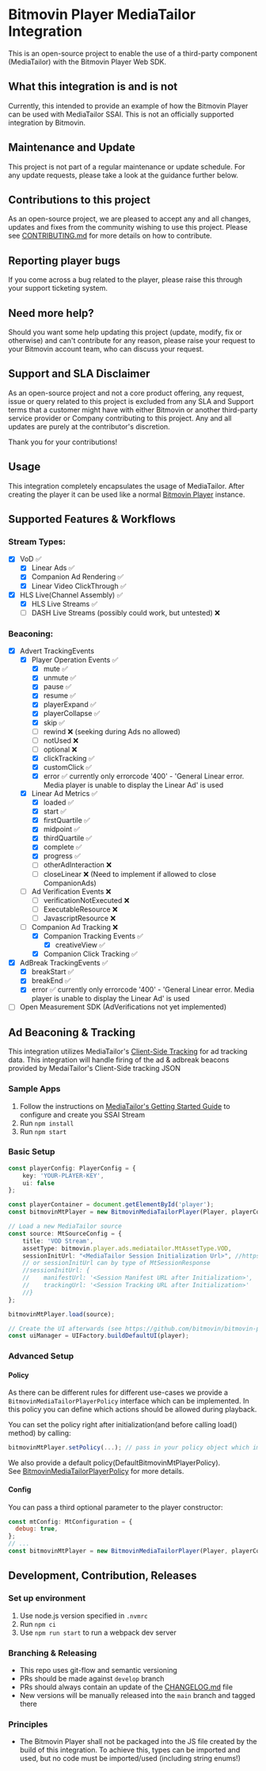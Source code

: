 # Bitmovin Player MediaTailor Integration

This is an open-source project to enable the use of a third-party component (MediaTailor) with the Bitmovin Player Web SDK.

## What this integration is and is not
Currently, this intended to provide an example of how the Bitmovin Player can be used with MediaTailor SSAI. This is not an officially supported integration by Bitmovin.

## Maintenance and Update

This project is not part of a regular maintenance or update schedule. For any update requests, please take a look at the guidance further below.

## Contributions to this project

As an open-source project, we are pleased to accept any and all changes, updates and fixes from the community wishing to use this project. Please see [CONTRIBUTING.md](CONTRIBUTING.md) for more details on how to contribute.

## Reporting player bugs

If you come across a bug related to the player, please raise this through your support ticketing system.

## Need more help?

Should you want some help updating this project (update, modify, fix or otherwise) and can't contribute for any reason, please raise your request to your Bitmovin account team, who can discuss your request.

## Support and SLA Disclaimer

As an open-source project and not a core product offering, any request, issue or query related to this project is excluded from any SLA and Support terms that a customer might have with either Bitmovin or another third-party service provider or Company contributing to this project. Any and all updates are purely at the contributor's discretion.

Thank you for your contributions!

## Usage

This integration completely encapsulates the usage of MediaTailor. After creating the player it can be used like a normal [Bitmovin Player](https://bitmovin.com/docs/player) instance.

## Supported Features & Workflows
### Stream Types:
- [x] VoD :white_check_mark:
  - [x] Linear Ads :white_check_mark:
  - [x] Companion Ad Rendering :white_check_mark:
  - [x] Linear Video ClickThrough :white_check_mark:
- [x] HLS Live(Channel Assembly) :white_check_mark:
  - [x] HLS Live Streams :white_check_mark:
  - [ ] DASH Live Streams (possibly could work, but untested) :x:
### Beaconing:
- [x] Advert TrackingEvents
  - [x] Player Operation Events :white_check_mark:
    - [x] mute :white_check_mark:
    - [x] unmute :white_check_mark:
    - [x] pause :white_check_mark:
    - [x] resume :white_check_mark:
    - [x] playerExpand :white_check_mark:
    - [x] playerCollapse :white_check_mark:
    - [x] skip :white_check_mark:
    - [ ] rewind :x: (seeking during Ads no allowed)
    - [ ] notUsed :x:
    - [ ] optional :x:
    - [x] clickTracking :white_check_mark:
    - [x] customClick :white_check_mark:
    - [x] error :white_check_mark: currently only errorcode '400' - 'General Linear error. Media player is unable to display the Linear Ad' is used
  - [x] Linear Ad Metrics :white_check_mark:
    - [x] loaded :white_check_mark:
    - [x] start :white_check_mark:
    - [x] firstQuartile :white_check_mark:
    - [x] midpoint :white_check_mark:
    - [x] thirdQuartile :white_check_mark:
    - [x] complete :white_check_mark:
    - [x] progress :white_check_mark:
    - [ ] otherAdInteraction :x:
    - [ ] closeLinear :x: (Need to implement if allowed to close CompanionAds)
  - [ ] Ad Verification Events :x:
    - [ ] verificationNotExecuted :x:
    - [ ] ExecutableResource :x:
    - [ ] JavascriptResource :x:
  - [ ] Companion Ad Tracking :x:
    - [x] Companion Tracking Events :white_check_mark:
      - [x] creativeView :white_check_mark:
    - [x] Companion Click Tracking :white_check_mark:
- [x] AdBreak TrackingEvents :white_check_mark:
  - [x] breakStart :white_check_mark:
  - [x] breakEnd :white_check_mark:
  - [x] error :white_check_mark: currently only errorcode '400' - 'General Linear error. Media player is unable to display the Linear Ad' is used
- [ ] Open Measurement SDK (AdVerifications not yet implemented)

## Ad Beaconing & Tracking

This integration utilizes MediaTailor's [Client-Side Tracking](https://docs.aws.amazon.com/mediatailor/latest/ug/ad-reporting-client-side.html) for ad tracking data. This integration will handle firing of the ad & adbreak beacons provided by MedaiTailor's Client-Side tracking JSON

### Sample Apps

1. Follow the instructions on [MediaTailor's Getting Started Guide](https://docs.aws.amazon.com/mediatailor/latest/ug/getting-started.html) to configure and create you SSAI Stream
2. Run `npm install`
3. Run `npm start`

### Basic Setup
```ts
const playerConfig: PlayerConfig = {
    key: 'YOUR-PLAYER-KEY', 
    ui: false
};

const playerContainer = document.getElementById('player');
const bitmovinMtPlayer = new BitmovinMediaTailorPlayer(Player, playerContainer, playerConfig);

// Load a new MediaTailor source
const source: MtSourceConfig = {
    title: 'VOD Stream',
    assetType: bitmovin.player.ads.mediatailor.MtAssetType.VOD,
    sessionInitUrl: "<MediaTailor Session Initialization Url>", //https://docs.aws.amazon.com/mediatailor/latest/ug/ad-reporting-client-side.html#ad-reporting-client-side-session-configured-features
    // or sessionInitUrl can by type of MtSessionResponse
    //sessionInitUrl: {
    //    manifestUrl: '<Session Manifest URL after Initialization>',
    //    trackingUrl: '<Session Tracking URL after Initialization>'
    //}
};

bitmovinMtPlayer.load(source);

// Create the UI afterwards (see https://github.com/bitmovin/bitmovin-player-ui for details)
const uiManager = UIFactory.buildDefaultUI(player);
```
### Advanced Setup

#### Policy

As there can be different rules for different use-cases we provide a `BitmovinMediaTailorPlayerPolicy` interface which can be implemented.
In this policy you can define which actions should be allowed during playback.

You can set the policy right after initialization(and before calling load() method) by calling:

```js
bitmovinMtPlayer.setPolicy(...); // pass in your policy object which implements BitmovinMediaTailorPlayerPolicy
```

We also provide a default policy(DefaultBitmovinMtPlayerPolicy).  
See [BitmovinMediaTailorPlayerPolicy](./src/ts/MediaTailorTypes.ts) for more details.

#### Config

You can pass a third optional parameter to the player constructor:

```js
const mtConfig: MtConfiguration = {
  debug: true,
};
// ...
const bitmovinMtPlayer = new BitmovinMediaTailorPlayer(Player, playerContainer, playerConfig, mtConfig);
```
## Development, Contribution, Releases

### Set up environment

1. Use node.js version specified in `.nvmrc`
2. Run `npm ci`
3. Use `npm run start` to run a webpack dev server

### Branching & Releasing

- This repo uses git-flow and semantic versioning
- PRs should be made against `develop` branch
- PRs should always contain an update of the [CHANGELOG.md](CHANGELOG.md) file
- New versions will be manually released into the `main` branch and tagged there

### Principles

- The Bitmovin Player shall not be packaged into the JS file created by the build of this integration. To achieve this, types can be imported and used, but no code must be imported/used (including string enums!)
